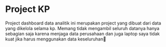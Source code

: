 # Project KP
Project dashboard data analitik ini merupakan project yang dibuat dari data yang dikelola selama kp. Memang tidak mengambil seluruh datanya hanya sebagian saja karena menjaga data perusahaan dan juga laptop saya tidak kuat jika harus menggunakan data keseluruhan🙏

